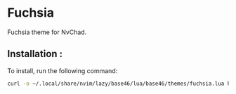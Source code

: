 # Fuchsia

Fuchsia theme for NvChad.

## Installation :

To install, run the following command:

```bash
curl -o ~/.local/share/nvim/lazy/base46/lua/base46/themes/fuchsia.lua https://raw.githubusercontent.com/ciosyam/fuchsia.lua/main/fuchsia.lua
